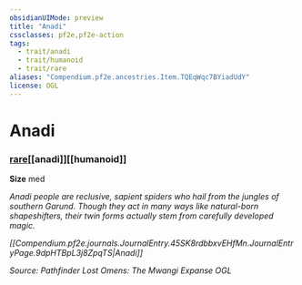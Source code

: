 ```yaml
---
obsidianUIMode: preview
title: "Anadi"
cssclasses: pf2e,pf2e-action
tags:
  - trait/anadi
  - trait/humanoid
  - trait/rare
aliases: "Compendium.pf2e.ancestries.Item.TQEqWqc7BYiadUdY"
license: OGL
---
```

# Anadi

### [rare](rare "Rare Rarity Trait")[[anadi]][[humanoid]]



**Size** med


_Anadi people are reclusive, sapient spiders who hail from the jungles of southern Garund. Though they act in many ways like natural-born shapeshifters, their twin forms actually stem from carefully developed magic._

_[[Compendium.pf2e.journals.JournalEntry.45SK8rdbbxvEHfMn.JournalEntryPage.9dpHTBpL3j8ZpqTS|Anadi]]_

*Source: Pathfinder Lost Omens: The Mwangi Expanse*
*OGL*